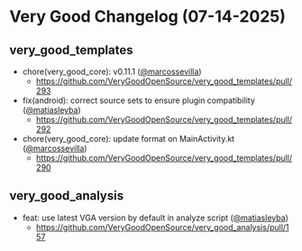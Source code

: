 # Very Good Changelog (07-14-2025)

## very_good_templates
- chore(very_good_core): v0.11.1 ([@marcossevilla](https://github.com/marcossevilla))
	- https://github.com/VeryGoodOpenSource/very_good_templates/pull/293
- fix(android): correct source sets to ensure plugin compatibility ([@matiasleyba](https://github.com/matiasleyba))
	- https://github.com/VeryGoodOpenSource/very_good_templates/pull/292
- chore(very_good_core): update format on MainActivity.kt ([@marcossevilla](https://github.com/marcossevilla))
	- https://github.com/VeryGoodOpenSource/very_good_templates/pull/290

## very_good_analysis
- feat: use latest VGA version by default in analyze script ([@matiasleyba](https://github.com/matiasleyba))
	- https://github.com/VeryGoodOpenSource/very_good_analysis/pull/157
